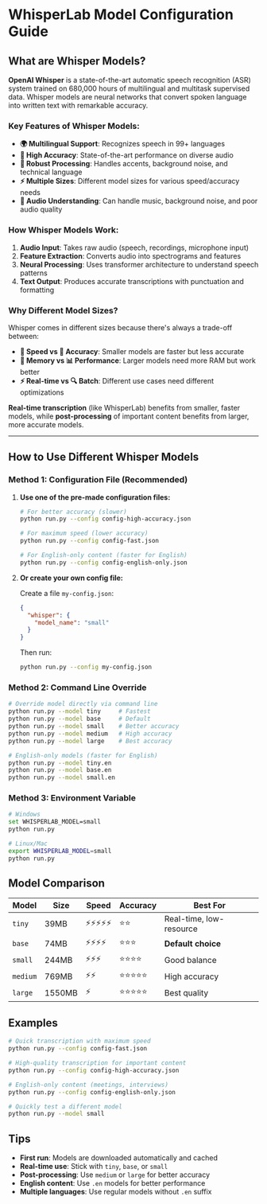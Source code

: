 # WhisperLab Model Configuration Guide

## What are Whisper Models?

**OpenAI Whisper** is a state-of-the-art automatic speech recognition (ASR) system trained on 680,000 hours of multilingual and multitask supervised data. Whisper models are neural networks that convert spoken language into written text with remarkable accuracy.

### Key Features of Whisper Models:

- **🌍 Multilingual Support**: Recognizes speech in 99+ languages
- **🎯 High Accuracy**: State-of-the-art performance on diverse audio
- **🔄 Robust Processing**: Handles accents, background noise, and technical language
- **⚡ Multiple Sizes**: Different model sizes for various speed/accuracy needs
- **🎵 Audio Understanding**: Can handle music, background noise, and poor audio quality

### How Whisper Models Work:

1. **Audio Input**: Takes raw audio (speech, recordings, microphone input)
2. **Feature Extraction**: Converts audio into spectrograms and features
3. **Neural Processing**: Uses transformer architecture to understand speech patterns
4. **Text Output**: Produces accurate transcriptions with punctuation and formatting

### Why Different Model Sizes?

Whisper comes in different sizes because there's always a trade-off between:

- **🚀 Speed vs 🎯 Accuracy**: Smaller models are faster but less accurate
- **💾 Memory vs 📊 Performance**: Larger models need more RAM but work better
- **⚡ Real-time vs 🔍 Batch**: Different use cases need different optimizations

**Real-time transcription** (like WhisperLab) benefits from smaller, faster models, while **post-processing** of important content benefits from larger, more accurate models.

---

## How to Use Different Whisper Models

### Method 1: Configuration File (Recommended)

1. **Use one of the pre-made configuration files:**

   ```bash
   # For better accuracy (slower)
   python run.py --config config-high-accuracy.json
   
   # For maximum speed (lower accuracy)
   python run.py --config config-fast.json
   
   # For English-only content (faster for English)
   python run.py --config config-english-only.json
   ```

2. **Or create your own config file:**
   
   Create a file `my-config.json`:
   ```json
   {
     "whisper": {
       "model_name": "small"
     }
   }
   ```
   
   Then run:
   ```bash
   python run.py --config my-config.json
   ```

### Method 2: Command Line Override

```bash
# Override model directly via command line
python run.py --model tiny     # Fastest
python run.py --model base     # Default
python run.py --model small    # Better accuracy
python run.py --model medium   # High accuracy
python run.py --model large    # Best accuracy

# English-only models (faster for English)
python run.py --model tiny.en
python run.py --model base.en
python run.py --model small.en
```

### Method 3: Environment Variable

```bash
# Windows
set WHISPERLAB_MODEL=small
python run.py

# Linux/Mac
export WHISPERLAB_MODEL=small
python run.py
```

## Model Comparison

| Model | Size | Speed | Accuracy | Best For |
|-------|------|-------|----------|----------|
| `tiny` | 39MB | ⚡⚡⚡⚡⚡ | ⭐⭐ | Real-time, low-resource |
| `base` | 74MB | ⚡⚡⚡⚡ | ⭐⭐⭐ | **Default choice** |
| `small` | 244MB | ⚡⚡⚡ | ⭐⭐⭐⭐ | Good balance |
| `medium` | 769MB | ⚡⚡ | ⭐⭐⭐⭐⭐ | High accuracy |
| `large` | 1550MB | ⚡ | ⭐⭐⭐⭐⭐ | Best quality |

## Examples

```bash
# Quick transcription with maximum speed
python run.py --config config-fast.json

# High-quality transcription for important content
python run.py --config config-high-accuracy.json

# English-only content (meetings, interviews)
python run.py --config config-english-only.json

# Quickly test a different model
python run.py --model small
```

## Tips

- **First run**: Models are downloaded automatically and cached
- **Real-time use**: Stick with `tiny`, `base`, or `small`
- **Post-processing**: Use `medium` or `large` for better accuracy
- **English content**: Use `.en` models for better performance
- **Multiple languages**: Use regular models without `.en` suffix